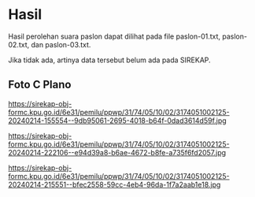 # Hasil

Hasil perolehan suara paslon dapat dilihat pada file paslon-01.txt, paslon-02.txt, dan paslon-03.txt.

Jika tidak ada, artinya data tersebut belum ada pada SIREKAP.

## Foto C Plano

https://sirekap-obj-formc.kpu.go.id/6e31/pemilu/ppwp/31/74/05/10/02/3174051002125-20240214-155554--9db95061-2695-4018-b64f-0dad3614d59f.jpg

https://sirekap-obj-formc.kpu.go.id/6e31/pemilu/ppwp/31/74/05/10/02/3174051002125-20240214-222106--e94d39a8-b6ae-4672-b8fe-a735f6fd2057.jpg

https://sirekap-obj-formc.kpu.go.id/6e31/pemilu/ppwp/31/74/05/10/02/3174051002125-20240214-215551--bfec2558-59cc-4eb4-96da-1f7a2aab1e18.jpg
